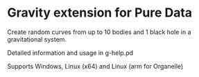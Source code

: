 # Gravity extension for Pure Data
Create random curves from up to 10 bodies and 1 black hole in a gravitational system.

Detailed information and usage in g-help.pd

Supports Windows, Linux (x64) and Linux (arm for Organelle)
